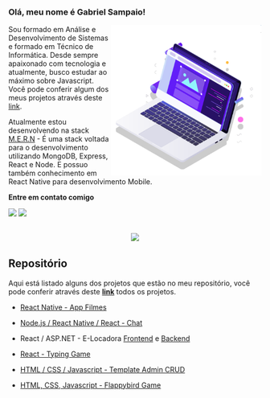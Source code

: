 ### Olá, meu nome é Gabriel Sampaio!

<img src="pc.svg" min-width="300px" max-width="300px" width="300px" align="right" alt="Computador">

<p align="left"> 
  Sou formado em Análise e Desenvolvimento de Sistemas e formado em Técnico de Informática. Desde sempre apaixonado com tecnologia e atualmente, busco estudar ao máximo sobre Javascript. Você pode conferir algum dos meus projetos através deste <a href="https://github.com/GabrielSampaio7?tab=repositories">link</a>.
</p>

<p align="left">
  Atualmente estou desenvolvendo na stack <a href="https://upflow.me/entendendo-o-mern-stack-o-que-e/">M.E.R.N</a> - É uma stack voltada para o desenvolvimento utilizando MongoDB, Express, React e Node. E possuo também conhecimento em React Native para desenvolvimento Mobile.  
</p>

<p align="left"><strong>Entre em contato comigo</strong></p>

<div align="left"> 
  <a href = "mailto:sampaiogabriel777@hotmail.com"><img src="https://img.shields.io/badge/-Gmail-%23333?style=for-the-badge&logo=gmail&logoColor=white" target="_blank"></a>
  <a href="https://www.linkedin.com/in/gabrielsampaiolimadearaujo/" target="_blank"><img src="https://img.shields.io/badge/-LinkedIn-%230077B5?style=for-the-badge&logo=linkedin&logoColor=white" target="_blank"></a> 
</div>

##

<div align="center">
 <a href="https://github.com/GabrielSampaio7"></a>
  <img height="180em" src="https://github-readme-stats.vercel.app/api/top-langs/?username=gabrielsampaio7&layout=compact&langs_count=7&theme=dracula"/>
</div>

## Repositório

Aqui está listado alguns dos projetos que estão no meu repositório, você pode conferir através deste <strong><a href="https://github.com/GabrielSampaio7?tab=repositories">link</a></strong> todos os projetos.

- <a href="https://github.com/GabrielSampaio7/insider-react-native-4.0-sujeitoprogramador">React Native - App Filmes</a>

- <a href="https://github.com/GabrielSampaio7/celke-chat-react">Node.js / React Native / React - Chat</a>

- React / ASP.NET - E-Locadora
<a href="https://github.com/GabrielSampaio7/frontend--e-locadora<">Frontend</a> e <a href="https://github.com/GabrielSampaio7/webapi--e-locadora">Backend</a>

- <a href="https://github.com/GabrielSampaio7/maratonajs-emersonbroga-typing-game">React - Typing Game</a>

- <a href="https://github.com/GabrielSampaio7/crud-full-hcode">HTML / CSS / Javascript - Template Admin CRUD</a>

- <a href="https://github.com/GabrielSampaio7/flappybird-game">HTML, CSS, Javascript - Flappybird Game</a>

